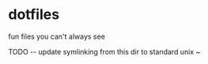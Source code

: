 
# dotfiles
fun files you can't always see

TODO -- update symlinking from this dir to standard unix ~
